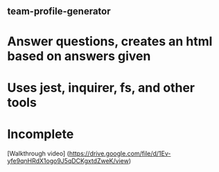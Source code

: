 ## team-profile-generator

# Answer questions, creates an html based on answers given

# Uses jest, inquirer, fs, and other tools

# Incomplete

[Walkthrough video] (https://drive.google.com/file/d/1Ev-yfe9qnHRdX1ogo9J5qDCKgxtdZweK/view)